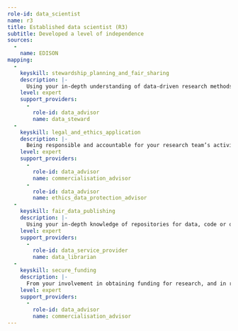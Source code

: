 ```yaml
---
role-id: data_scientist
name: r3
title: Established data scientist (R3)
subtitle: Developed a level of independence
sources: 
  - 
    name: EDISON
mapping: 
  - 
    keyskill: stewardship_planning_and_fair_sharing
    description: |-
      Using your in-depth understanding of data-driven research methods you are able to plan the development of analytic applications, evaluate the range of data management challenges to be expected, and identify solutions that fit the research purpose and level of complexity involved.  Your plan articulates the potential insights and risks of data intensive research in your domain, relating these to ethical and FAIR principles, and funders’ policies. You give support and supervision in planning data management and stewardship to team members, and contribute to development of support services through your peer network and liaison with senior colleagues in professional services.
    level: expert
    support_providers:
      - 
        role-id: data_advisor
        name: data_steward
  - 
    keyskill: legal_and_ethics_application
    description: |-
      Being responsible and accountable for your research team’s activities and behaviour, you have in-depth understanding of the legal, ethical aspects of research, including principles for making research outputs FAIR. You are able to evaluate and manage the opportunities to demonstrate good practice from data-driven research. You apply knowledge of current data ethics issues and their implications for research integrity in your domain, to manage the risks to individual and institutional reputations that ethical and/or legal infringement would jeopardise. You define the responsibilities of staff or students, and communicate effectively with them and with professional support staff.
    level: expert
    support_providers:
      - 
        role-id: data_advisor
        name: commercialisation_advisor
      - 
        role-id: data_advisor
        name: ethics_data_protection_advisor
  - 
    keyskill: fair_data_publishing
    description: |-
      Using your in-depth knowledge of repositories for data, code or other outputs (such as samples or protocols) , you liase with data stewards to recommend repositories and other services that are a good fit to the needs of researchers in your area, e.g. the characteristics of their data, and their data management processes.  You provide expert advice on data formats and vocabularies relevant to your research domain, and on the deposition processes of repositories, whether these are locally provided or external. This advice includes appropriate constraints on how FAIR the research outputs will be, depending e.g. on assessment of ethical impacts, data protection, or licensing and IP rights.
    level: expert
    support_providers: 
      - 
        role-id: data_service_provider
        name: data_librarian
  - 
    keyskill: secure_funding
    description: |-
      From your involvement in obtaining funding for research, and in recruiting staff, you are aware of current moves by funders and institutions towards including criteria for open research in funding and recruitment criteria. You liase with funders regarding priorities for data-intensive research, and understand how to meet and influence their expectations regarding FAIR and open outputs. You are able to budget for costs of research data management and sharing in all grant applications. You seek guidance on costs where appropriate from relevant advisory services.
    level: expert
    support_providers: 
      - 
        role-id: data_advisor
        name: commercialisation_advisor
---
```

